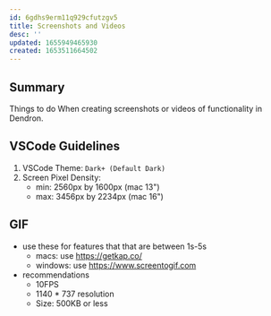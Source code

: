 ```yaml
---
id: 6gdhs9erm11q929cfutzgv5
title: Screenshots and Videos
desc: ''
updated: 1655949465930
created: 1653511664502
---
```


## Summary
Things to do When creating screenshots or videos of functionality in Dendron.

## VSCode Guidelines
1. VSCode Theme: `Dark+ (Default Dark)`
1. Screen Pixel Density:
    - min: 2560px by 1600px (mac 13")
    - max: 3456px by 2234px (mac 16")

## GIF
- use these for features that that are between 1s-5s
    - macs: use https://getkap.co/
    - windows: use https://www.screentogif.com
- recommendations 
    - 10FPS
    - 1140 * 737 resolution
    - Size: 500KB or less
